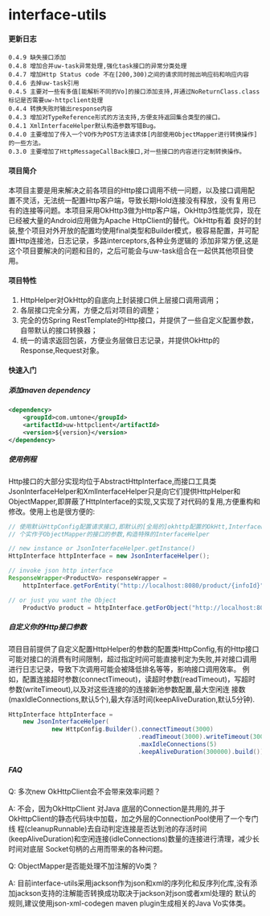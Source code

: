 # interface-utils

#### 更新日志
    0.4.9 缺失接口添加
    0.4.8 增加合并uw-task异常处理,强化task接口的异常分类处理
    0.4.7 增加Http Status code 不在[200,300)之间的请求同时抛出响应码和响应内容
    0.4.6 去掉uw-task引用
    0.4.5 主要对一些有多值[能解析不同的Vo]的接口添加支持,并通过NoReturnClass.class标记是否需要uw-httpclient处理
    0.4.4 转换失败时输出response内容
    0.4.3 增加对TypeReference形式的方法支持,方便支持返回集合类型的接口。
    0.4.1 XmlInterfaceHelper默认构造参数写错Bug。
    0.4.0 主要增加了传入一个VO作为POST方法请求体[内部使用ObjectMapper进行转换操作]的一些方法。
    0.3.0 主要增加了HttpMessageCallBack接口,对一些接口的内容进行定制转换操作。

#### 项目简介

本项目主要是用来解决之前各项目的Http接口调用不统一问题，以及接口调用配置不灵活，无法统一配置Http客户端，导致长期Hold连接没有释放，没有复用已
有的连接等问题。本项目采用OkHttp3做为Http客户端，OkHttp3性能优异，现在已经被大量的Android应用做为Apache HttpClient的替代。OkHttp有着
良好的封装,整个项目对外开放的配置均使用final类型和Builder模式，极容易配置，并可配置Http连接池，日志记录，多路interceptors,各种业务逻辑的
添加非常方便,这是这个项目要解决的问题和目的，之后可能会与uw-task组合在一起供其他项目使用。

#### 项目特性
1. HttpHelper对OkHttp的自底向上封装接口供上层接口调用调用；
2. 各层接口完全分离，方便之后对项目的调整；
3. 完全的仿Spring RestTemplate的Http接口，并提供了一些自定义配置参数，自带默认的接口转换器；
4. 统一的请求返回包装，方便业务层做日志记录，并提供OkHttp的Response,Request对象。

#### 快速入门

##### 添加maven dependency
```xml
<dependency>
    <groupId>com.umtone</groupId>
    <artifactId>uw-httpclient</artifactId>
    <version>${version}</version>
</dependency>
```
##### 使用例程
Http接口的大部分实现均位于AbstractHttpInterface,而接口工具类JsonInterfaceHelper和XmlInterfaceHelper只是向它们提供HttpHelper和
ObjectMapper,即屏蔽了HttpInterface的实现,又实现了对代码的复用,方便重构和修改。使用上也是很方便的:
```java
// 使用默认HttpConfig配置请求接口,即默认的[全局的]okhttp配置的OkHtt,InterfaceHelper默认使用jackson做为JSON解析器,调用者也可以传入一
// 个实作于ObjectMapper的接口的参数,构造特殊的InterfaceHelper

// new instance or JsonInterfaceHelper.getInstance()
HttpInterface httpInterface = new JsonInterfaceHelper();

// invoke json http interface
ResponseWrapper<ProductVo> responseWrapper = 
    httpInterface.getForEntity("http://localhost:8080/product/{infoId}", ProductVo.class,1L);

// or just you want the Object
    ProductVo product = httpInterface.getForObject("http://localhost:8080/product/{infoId}", ProductVo.class,1L);

```
##### 自定义你的Http接口参数
项目目前提供了自定义配置HttpHelper的参数的配置类HttpConfig,有的Http接口可能对接口的消费有时间限制，超过指定时间可能直接判定为失败,并对接口调用
进行日志记录，导致下次调用可能会被降低排名等等，影响接口调用效率。
例如，配置连接超时参数(connectTimeout)，读超时参数(readTimeout)，写超时参数(writeTimeout),以及对这些连接的的连接新池参数配置,最大空闲连
接数(maxIdleConnections,默认5个),最大存活时间(keepAliveDuration,默认5分钟).
```java
HttpInterface httpInterface = 
    new JsonInterfaceHelper(
            new HttpConfig.Builder().connectTimeout(3000)
                                    .readTimeout(3000).writeTimeout(3000)
                                    .maxIdleConnections(5)
                                    .keepAliveDuration(300000).build());
```

##### FAQ
  
  Q: 多次new OkHttpClient会不会带来效率问题？
  
  A: 不会，因为OkHttpClient 对Java 底层的Connection是共用的,并于OkHttpClient的静态代码块中加载，加之外层的ConnectionPool使用了一个专门线
程(cleanupRunnable)去自动判定连接是否达到池的存活时间(keepAliveDuration)和空闲连接(idleConnections)数量的连接进行清理，减少长时间对底层
Socket句柄的占用而带来的各种问题。
  
  Q: ObjectMapper是否能处理不加注解的Vo类？
  
  A: 目前interface-utils采用jackson作为json和xml的序列化和反序列化库,没有添加jackson支持的注解能否转换成功取决于jackson对json或者xml处理的
默认的规则,建议使用json-xml-codegen maven plugin生成相关的Java Vo实体类。